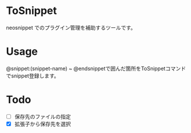 # ToSnippet
neosnippet でのプラグイン管理を補助するツールです。

# Usage
@snippet:(snippet-name) ~ @endsnippetで囲んだ箇所をToSnippetコマンドでsnippet登録します。  

# Todo
- [ ] 保存先のファイルの指定  
- [x] 拡張子から保存先を選択  
